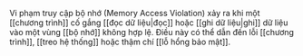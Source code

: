 Vi phạm truy cập bộ nhớ (Memory Access Violation) xảy ra khi một [[chương trình]] cố gắng [[đọc dữ liệu|đọc]] hoặc [[ghi dữ liệu|ghi]] dữ liệu vào một vùng [[bộ nhớ]] không hợp lệ. Điều này có thể dẫn đến lỗi [[chương trình]], [[treo hệ thống]] hoặc thậm chí [[lỗ hổng bảo mật]].
